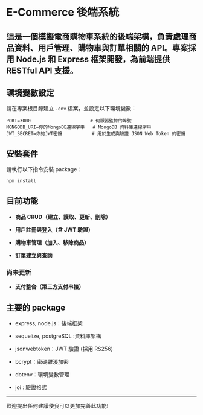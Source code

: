 # E-Commerce 後端系統

## 這是一個模擬電商購物車系統的後端架構，負責處理商品資料、用戶管理、購物車與訂單相關的 API。專案採用 Node.js 和 Express 框架開發，為前端提供 RESTful API 支援。

## 環境變數設定

請在專案根目錄建立 `.env` 檔案，並設定以下環境變數：

```env
PORT=3000                      # 伺服器監聽的埠號
MONGODB_URI=你的MongoDB連線字串   # MongoDB 資料庫連線字串
JWT_SECRET=你的JWT密鑰           # 用於生成與驗證 JSON Web Token 的密鑰
```

## 安裝套件

請執行以下指令安裝 package：

```bash
npm install
```

## 目前功能

- **商品 CRUD（建立、讀取、更新、刪除）**

- **用戶註冊與登入（含 JWT 驗證）**

- **購物車管理（加入、移除商品）**

- **訂單建立與查詢**

### 尚未更新

- **支付整合（第三方支付串接）**


## 主要的 package

- express, node.js：後端框架

- sequelize, postgreSQL :資料庫架構

- jsonwebtoken：JWT 驗證 (採用 RS256)

- bcrypt：密碼雜湊加密

- dotenv：環境變數管理

- joi : 驗證格式

---

歡迎提出任何建議使我可以更加完善此功能!
